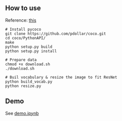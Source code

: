 ## How to use
Reference: [this](https://github.com/yunjey/pytorch-tutorial/tree/master/tutorials/03-advanced/image_captioning)
```
# Install pycoco
git clone https://github.com/pdollar/coco.git
cd coco/PythonAPI/
make
python setup.py build
python setup.py install

# Prepare data
chmod +x download.sh
./download.sh

# Buil vocabulary & resize the image to fit ResNet
python build_vocab.py
python resize.py
```

## Demo
See [demo.ipynb](./demo.ipynb)
